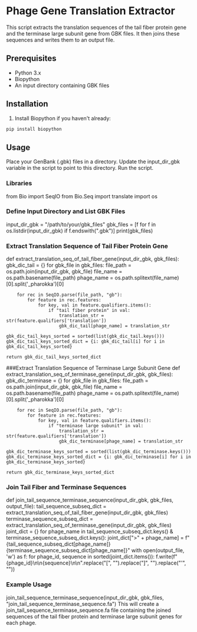 # Phage Gene Translation Extractor

This script extracts the translation sequences of the tail fiber protein gene and the terminase large subunit gene from GBK files. It then joins these sequences and writes them to an output file.

## Prerequisites

- Python 3.x
- Biopython
- An input directory containing GBK files

## Installation

1. Install Biopython if you haven't already:

```bash
pip install biopython

```

## Usage
Place your GenBank (.gbk) files in a directory.
Update the input_dir_gbk variable in the script to point to this directory.
Run the script.

### Libraries

from Bio import SeqIO
from Bio.Seq import translate
import os

### Define Input Directory and List GBK Files
input_dir_gbk = "/path/to/your/gbk_files"
gbk_files = [f for f in os.listdir(input_dir_gbk) if f.endswith(".gbk")]
print(gbk_files)

### Extract Translation Sequence of Tail Fiber Protein Gene
def extract_translation_seq_of_tail_fiber_gene(input_dir_gbk, gbk_files):
    gbk_dic_tail = {}
    for gbk_file in gbk_files:
        file_path = os.path.join(input_dir_gbk, gbk_file)
        file_name = os.path.basename(file_path)
        phage_name = os.path.splitext(file_name)[0].split('_pharokka')[0]

        for rec in SeqIO.parse(file_path, "gb"):
            for feature in rec.features:
                for key, val in feature.qualifiers.items():
                    if "tail fiber protein" in val:
                        translation_str = str(feature.qualifiers['translation'])
                        gbk_dic_tail[phage_name] = translation_str

    gbk_dic_tail_keys_sorted = sorted(list(gbk_dic_tail.keys()))
    gbk_dic_tail_keys_sorted_dict = {i: gbk_dic_tail[i] for i in gbk_dic_tail_keys_sorted}

    return gbk_dic_tail_keys_sorted_dict
    
###Extract Translation Sequence of Terminase Large Subunit Gene
def extract_translation_seq_of_terminase_gene(input_dir_gbk, gbk_files):
    gbk_dic_terminase = {}
    for gbk_file in gbk_files:
        file_path = os.path.join(input_dir_gbk, gbk_file)
        file_name = os.path.basename(file_path)
        phage_name = os.path.splitext(file_name)[0].split('_pharokka')[0]

        for rec in SeqIO.parse(file_path, "gb"):
            for feature in rec.features:
                for key, val in feature.qualifiers.items():
                    if "terminase large subunit" in val:
                        translation_str = str(feature.qualifiers['translation'])
                        gbk_dic_terminase[phage_name] = translation_str

    gbk_dic_terminase_keys_sorted = sorted(list(gbk_dic_terminase.keys()))
    gbk_dic_terminase_keys_sorted_dict = {i: gbk_dic_terminase[i] for i in gbk_dic_terminase_keys_sorted}

    return gbk_dic_terminase_keys_sorted_dict

### Join Tail Fiber and Terminase Sequences
def join_tail_sequence_terminase_sequence(input_dir_gbk, gbk_files, output_file):
    tail_sequence_subseq_dict = extract_translation_seq_of_tail_fiber_gene(input_dir_gbk, gbk_files)
    terminase_sequence_subseq_dict = extract_translation_seq_of_terminase_gene(input_dir_gbk, gbk_files)
    joint_dict = {}
    for phage_name in tail_sequence_subseq_dict.keys() & terminase_sequence_subseq_dict.keys():
        joint_dict[">" + phage_name] = f"{tail_sequence_subseq_dict[phage_name]}{terminase_sequence_subseq_dict[phage_name]}"
    with open(output_file, 'w') as f:
        for phage_id, sequence in sorted(joint_dict.items()):
            f.write(f"{phage_id}\n\n{sequence}\n\n".replace("[", "").replace("]", "").replace("'", ""))
### Example Usage
join_tail_sequence_terminase_sequence(input_dir_gbk, gbk_files, "join_tail_sequence_terminase_sequence.fa")
This will create a join_tail_sequence_terminase_sequence.fa file containing the joined sequences of the tail fiber protein and terminase large subunit genes for each phage.


